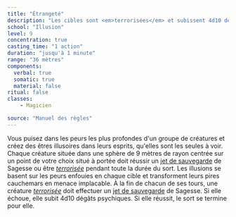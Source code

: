 ```yaml
---
title: "Étrangeté"
description: "Les cibles sont <em>terrorisées</em> et subissent 4d10 dégâts à chaque round."
school: "Illusion"
level: 9
concentration: true
casting_time: "1 action"
duration: "jusqu'à 1 minute"
range: "36 mètres"
components:
  verbal: true
  somatic: true
  material: false
ritual: false
classes:
    - Magicien

source: "Manuel des règles"
---
```

Vous puisez dans les peurs les plus profondes d'un groupe de créatures et créez des êtres illusoires dans leurs esprits, qu'elles sont les seules à voir. Chaque créature située dans une sphère de 9 mètres de rayon centrée sur un point de votre choix situé à portée doit réussir un [jet de sauvegarde](/utiliser-les-caracteristiques/#jets-de-sauvegarde) de Sagesse ou être [_terrorisée_](/gerer-la-sante-du-personnage/#terrorise) pendant toute la durée du sort. Les illusions se basent sur les peurs enfouies en chaque cible et transforment leurs pires cauchemars en menace implacable. À la fin de chacun de ses tours, une créature [_terrorisée_](/gerer-la-sante-du-personnage/#terrorise) doit effectuer un [jet de sauvegarde](/utiliser-les-caracteristiques/#jets-de-sauvegarde) de Sagesse. Si elle échoue, elle subit 4d10 dégâts psychiques. Si elle réussit, le sort se termine pour elle.
